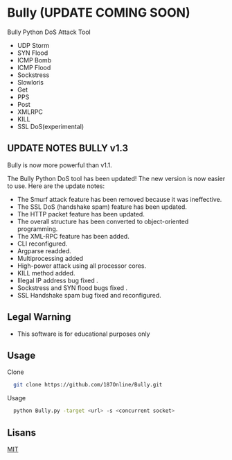 
# Bully (UPDATE COMING SOON)

Bully Python DoS Attack Tool 
* UDP Storm 
* SYN Flood
* ICMP Bomb
* ICMP Flood 
* Sockstress 
* Slowloris
* Get 
* PPS
* Post 
* XMLRPC 
* KILL
* SSL DoS(experimental)

## UPDATE NOTES BULLY v1.3
 Bully is now more powerful than v1.1.
 
 The Bully Python DoS tool has been updated! The new version is now easier to use. Here are the update notes:
* The Smurf attack feature has been removed because it was ineffective.
* The SSL DoS (handshake spam) feature has been updated.
* The HTTP packet feature has been updated.
* The overall structure has been converted to object-oriented programming.
* The XML-RPC feature has been added.
* CLI reconfigured.
* Argparse readded.
* Multiprocessing added
* High-power attack using all processor cores.
* KILL method added.
* Illegal IP address bug fixed .
* Sockstress and SYN flood bugs fixed .
* SSL Handshake spam bug fixed and reconfigured.

## Legal Warning 

* This software is for educational purposes only

## Usage

Clone

```bash
  git clone https://github.com/187Online/Bully.git
```


Usage
```bash
  python Bully.py -target <url> -s <concurrent socket> 
```

## Lisans

[MIT](https://choosealicense.com/licenses/mit/)

  

